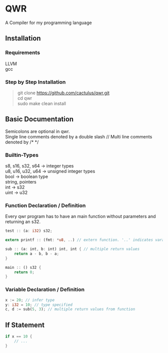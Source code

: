 # QWR
A Compiler for my programming language

## Installation
### Requirements
LLVM \
gcc

### Step by Step Installation
> git clone https://github.com/cactulus/qwr.git \
> cd qwr \
> sudo make clean install

## Basic Documentation
Semicolons are optional in qwr. \
Single line comments denoted by a double slash //
Multi line comments denoted by /* */

### Builtin-Types
s8, s16, s32, s64 -> integer types \
u8, u16, u32, u64 -> unsigned integer types \
bool -> boolean type \
string, pointers \
int -> s32 \
uint -> u32

### Function Declaration / Definition
Every qwr program has to have an main function without parameters and returning an s32.
```Rust
test :: (a: i32) s32;

extern printf :: (fmt: *u8, ..) // extern function. '..' indicates varargs

sub :: (a: int, b: int) int, int { // multiple return values
    return a - b, b - a;
}

main :: () s32 {
    return 0;
}
```

### Variable Declaration / Definition
```Rust
x := 20; // infer type
y: i32 = 10; // type specified
c, d := sub(5, 3); // multiple return values from function
```

## If Statement
```Rust
if x == 10 {
    // ...
}
```
